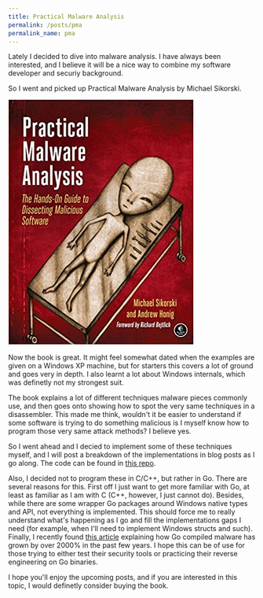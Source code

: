 ```yaml
---
title: Practical Malware Analysis
permalink: /posts/pma
permalink_name: pma
---
```


Lately I decided to dive into malware analysis. I have always been interested, and I believe it will be a nice way to combine my software developer and securiy background.

So I went and picked up Practical Malware Analysis by Michael Sikorski.

![Practical Malware Analysis](/assets/images/pma.jpg)

Now the book is great. It might feel somewhat dated when the examples are given on a Windows XP machine, but for starters this covers a lot of ground and goes very in depth. I also learnt a lot about Windows internals, which was definetly not my strongest suit.

The book explains a lot of different techniques malware pieces commonly use, and then goes onto showing how to spot the very same techniques in a disassembler.
This made me think, wouldn't it be easier to understand if some software is trying to do something malicious is I myself know how to program those very same attack methods? I believe yes.

So I went ahead and I decied to implement some of these techniques myself, and I will post a breakdown of the implementations in blog posts as I go along. The code can be found in [this repo](https://github.com/giacomo270197/Malware_Techniques_Implementations).

Also, I decided not to program these in C/C++, but rather in Go. There are several reasons for this. First off I just want to get more familiar with Go, at least as familiar as I am with C (C++, however, I just cannot do). Besides, while there are some wrapper Go packages around Windows native types and API, not everything is implemented. This should force me to really understand what's happening as I go and fill the implementations gaps I need (for example, when I'll need to implement Windows structs and such). Finally, I recently found [this article](https://www.zdnet.com/google-amp/article/go-malware-is-now-common-having-been-adopted-by-both-apts-and-e-crime-groups/) explaining how Go compiled malware has grown by over 2000% in the past few years. I hope this can be of use for those trying to either test their security tools or practicing their reverse engineering on Go binaries.

I hope you'll enjoy the upcoming posts, and if you are interested in this topic, I would definetly consider buying the book.